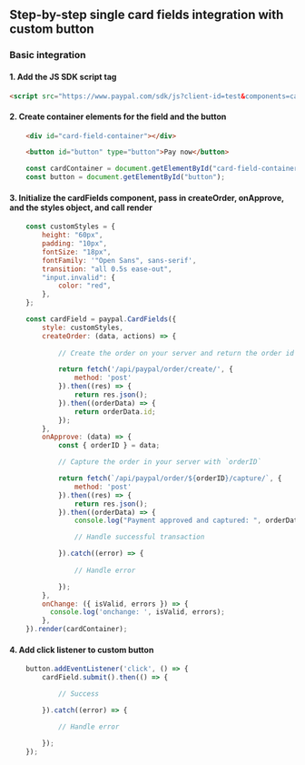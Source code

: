 ## Step-by-step single card fields integration with custom button

### Basic integration

#### 1. Add the JS SDK script tag

```HTML
<script src="https://www.paypal.com/sdk/js?client-id=test&components=card-fields&intent=capture"></script>
```

#### 2. Create container elements for the field and the button

```HTML
    <div id="card-field-container"></div>

    <button id="button" type="button">Pay now</button>
```

```js
    const cardContainer = document.getElementById("card-field-container");
    const button = document.getElementById("button");
```

#### 3. Initialize the cardFields component, pass in createOrder, onApprove, and the styles object, and call render

```js
    const customStyles = {
        height: "60px",
        padding: "10px",
        fontSize: "18px",
        fontFamily: '"Open Sans", sans-serif',
        transition: "all 0.5s ease-out",
        "input.invalid": {
            color: "red",
        },
    };

    const cardField = paypal.CardFields({
        style: customStyles,
        createOrder: (data, actions) => {
            
            // Create the order on your server and return the order id

            return fetch('/api/paypal/order/create/', {
                method: 'post'
            }).then((res) => {
                return res.json();
            }).then((orderData) => {
                return orderData.id;
            });
        },
        onApprove: (data) => {
            const { orderID } = data;

            // Capture the order in your server with `orderID`

            return fetch(`/api/paypal/order/${orderID}/capture/`, {
                method: 'post'
            }).then((res) => {
                return res.json();
            }).then((orderData) => {
                console.log("Payment approved and captured: ", orderData);

                // Handle successful transaction

            }).catch((error) => {
                
                // Handle error

            }); 
        },
        onChange: ({ isValid, errors }) => {
          console.log('onchange: ', isValid, errors);
        },
    }).render(cardContainer);

```

#### 4. Add click listener to custom button

```js
    button.addEventListener('click', () => {
        cardField.submit().then(() => {

            // Success

        }).catch((error) => {

            // Handle error

        });
    });
```